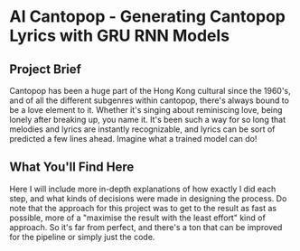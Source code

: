 # AI Cantopop - Generating Cantopop Lyrics with GRU RNN Models


## Project Brief

Cantopop has been a huge part of the Hong Kong cultural since the 1960's, and of all the different subgenres within cantopop, there's always bound to be a love element to it. Whether it's singing about reminiscing love, being lonely after breaking up, you name it. It's been such a way for so long that melodies and lyrics are instantly recognizable, and lyrics can be sort of predicted a few lines ahead. Imagine what a trained model can do!


## What You'll Find Here

Here I will include more in-depth explanations of how exactly I did each step, and what kinds of decisions were made in designing the process. Do note that the approach for this project was to get to the result as fast as possible, more of a "maximise the result with the least effort" kind of approach. So it's far from perfect, and there's a ton that can be improved for the pipeline or simply just the code.


